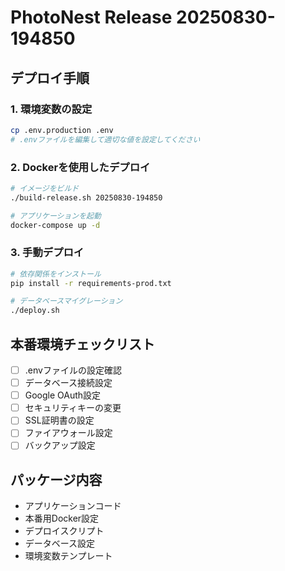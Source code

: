 # PhotoNest Release 20250830-194850

## デプロイ手順

### 1. 環境変数の設定
```bash
cp .env.production .env
# .envファイルを編集して適切な値を設定してください
```

### 2. Dockerを使用したデプロイ
```bash
# イメージをビルド
./build-release.sh 20250830-194850

# アプリケーションを起動
docker-compose up -d
```

### 3. 手動デプロイ
```bash
# 依存関係をインストール
pip install -r requirements-prod.txt

# データベースマイグレーション
./deploy.sh
```

## 本番環境チェックリスト

- [ ] .envファイルの設定確認
- [ ] データベース接続設定
- [ ] Google OAuth設定
- [ ] セキュリティキーの変更
- [ ] SSL証明書の設定
- [ ] ファイアウォール設定
- [ ] バックアップ設定

## パッケージ内容

- アプリケーションコード
- 本番用Docker設定
- デプロイスクリプト
- データベース設定
- 環境変数テンプレート

